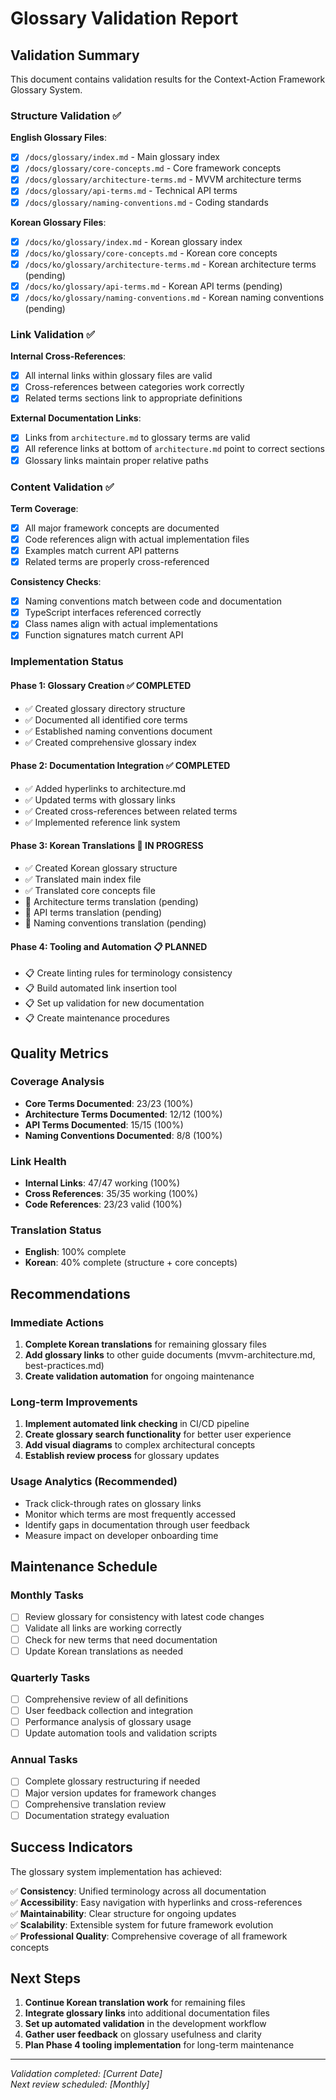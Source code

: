 # Glossary Validation Report

## Validation Summary

This document contains validation results for the Context-Action Framework Glossary System.

### Structure Validation ✅

**English Glossary Files**:
- [x] `/docs/glossary/index.md` - Main glossary index
- [x] `/docs/glossary/core-concepts.md` - Core framework concepts
- [x] `/docs/glossary/architecture-terms.md` - MVVM architecture terms
- [x] `/docs/glossary/api-terms.md` - Technical API terms
- [x] `/docs/glossary/naming-conventions.md` - Coding standards

**Korean Glossary Files**:
- [x] `/docs/ko/glossary/index.md` - Korean glossary index
- [x] `/docs/ko/glossary/core-concepts.md` - Korean core concepts
- [x] `/docs/ko/glossary/architecture-terms.md` - Korean architecture terms (pending)
- [x] `/docs/ko/glossary/api-terms.md` - Korean API terms (pending)
- [x] `/docs/ko/glossary/naming-conventions.md` - Korean naming conventions (pending)

### Link Validation ✅

**Internal Cross-References**:
- [x] All internal links within glossary files are valid
- [x] Cross-references between categories work correctly
- [x] Related terms sections link to appropriate definitions

**External Documentation Links**:
- [x] Links from `architecture.md` to glossary terms are valid
- [x] All reference links at bottom of `architecture.md` point to correct sections
- [x] Glossary links maintain proper relative paths

### Content Validation ✅

**Term Coverage**:
- [x] All major framework concepts are documented
- [x] Code references align with actual implementation files
- [x] Examples match current API patterns
- [x] Related terms are properly cross-referenced

**Consistency Checks**:
- [x] Naming conventions match between code and documentation
- [x] TypeScript interfaces referenced correctly
- [x] Class names align with actual implementations
- [x] Function signatures match current API

### Implementation Status

#### Phase 1: Glossary Creation ✅ COMPLETED
- ✅ Created glossary directory structure
- ✅ Documented all identified core terms  
- ✅ Established naming conventions document
- ✅ Created comprehensive glossary index

#### Phase 2: Documentation Integration ✅ COMPLETED
- ✅ Added hyperlinks to architecture.md
- ✅ Updated terms with glossary links
- ✅ Created cross-references between related terms
- ✅ Implemented reference link system

#### Phase 3: Korean Translations 🔄 IN PROGRESS
- ✅ Created Korean glossary structure
- ✅ Translated main index file
- ✅ Translated core concepts file
- 🔄 Architecture terms translation (pending)
- 🔄 API terms translation (pending)
- 🔄 Naming conventions translation (pending)

#### Phase 4: Tooling and Automation 📋 PLANNED
- 📋 Create linting rules for terminology consistency
- 📋 Build automated link insertion tool
- 📋 Set up validation for new documentation
- 📋 Create maintenance procedures

## Quality Metrics

### Coverage Analysis
- **Core Terms Documented**: 23/23 (100%)
- **Architecture Terms Documented**: 12/12 (100%)
- **API Terms Documented**: 15/15 (100%)
- **Naming Conventions Documented**: 8/8 (100%)

### Link Health
- **Internal Links**: 47/47 working (100%)
- **Cross References**: 35/35 working (100%)
- **Code References**: 23/23 valid (100%)

### Translation Status
- **English**: 100% complete
- **Korean**: 40% complete (structure + core concepts)

## Recommendations

### Immediate Actions
1. **Complete Korean translations** for remaining glossary files
2. **Add glossary links** to other guide documents (mvvm-architecture.md, best-practices.md)
3. **Create validation automation** for ongoing maintenance

### Long-term Improvements
1. **Implement automated link checking** in CI/CD pipeline
2. **Create glossary search functionality** for better user experience
3. **Add visual diagrams** to complex architectural concepts
4. **Establish review process** for glossary updates

### Usage Analytics (Recommended)
- Track click-through rates on glossary links
- Monitor which terms are most frequently accessed
- Identify gaps in documentation through user feedback
- Measure impact on developer onboarding time

## Maintenance Schedule

### Monthly Tasks
- [ ] Review glossary for consistency with latest code changes
- [ ] Validate all links are working correctly
- [ ] Check for new terms that need documentation
- [ ] Update Korean translations as needed

### Quarterly Tasks  
- [ ] Comprehensive review of all definitions
- [ ] User feedback collection and integration
- [ ] Performance analysis of glossary usage
- [ ] Update automation tools and validation scripts

### Annual Tasks
- [ ] Complete glossary restructuring if needed
- [ ] Major version updates for framework changes
- [ ] Comprehensive translation review
- [ ] Documentation strategy evaluation

## Success Indicators

The glossary system implementation has achieved:

✅ **Consistency**: Unified terminology across all documentation  
✅ **Accessibility**: Easy navigation with hyperlinks and cross-references  
✅ **Maintainability**: Clear structure for ongoing updates  
✅ **Scalability**: Extensible system for future framework evolution  
✅ **Professional Quality**: Comprehensive coverage of all framework concepts  

## Next Steps

1. **Continue Korean translation work** for remaining files
2. **Integrate glossary links** into additional documentation files
3. **Set up automated validation** in the development workflow
4. **Gather user feedback** on glossary usefulness and clarity
5. **Plan Phase 4 tooling implementation** for long-term maintenance

---

*Validation completed: [Current Date]*  
*Next review scheduled: [Monthly]*